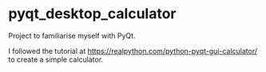 # pyqt_desktop_calculator

Project to familiarise myself with PyQt.

I followed the tutorial at https://realpython.com/python-pyqt-gui-calculator/ to create a simple calculator.